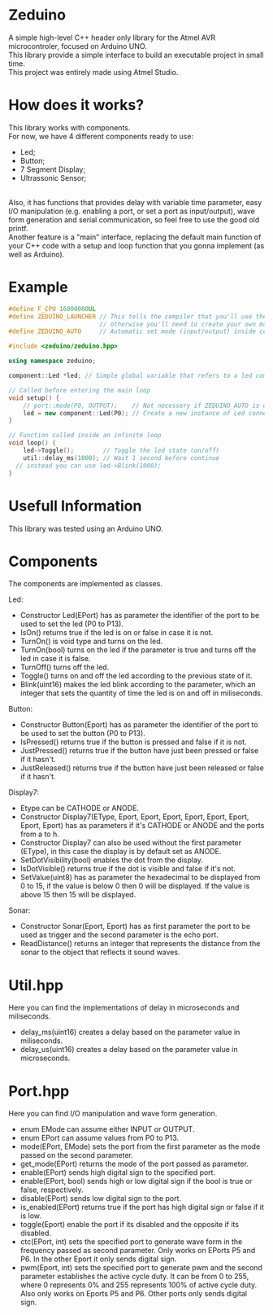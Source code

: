 # Zeduino
A simple high-level C++ header only library for the Atmel AVR microcontroler, focused on Arduino UNO. <br/>
This library provide a simple interface to build an executable project in small time. <br/>
This project was entirely made using Atmel Studio.

# How does it works?
This library works with components. <br/>
For now, we have 4 different components ready to use:
- Led;
- Button;
- 7 Segment Display;
- Ultrassonic Sensor;
<br/>
Also, it has functions that provides delay with variable time parameter, easy I/O manipulation (e.g. enabling a port, or set a port as input/output), wave form generation and serial communication, so feel free to use the good old printf. <br/>
Another feature is a "main" interface, replacing the default main function of your C++ code with a setup and loop function that you gonna implement (as well as Arduino).

# Example

```c++
#define F_CPU 16000000UL
#define ZEDUINO_LAUNCHER // This tells the compiler that you'll use the setup and loop function, 
                         // otherwise you'll need to create your own main and main loop
#define ZEDUINO_AUTO	 // Automatic set mode (input/output) inside components constructors;

#include <zeduino/zeduino.hpp>

using namespace zeduino;

component::Led *led; // Simple global variable that refers to a led component

// Called before entering the main loop
void setup() {
	// port::mode(P0, OUTPUT);    // Not necessery if ZEDUINO_AUTO is defined
	led = new component::Led(P0); // Create a new instance of Led connected to the port 0
}

// Function called inside an infinite loop
void loop() {
	led->Toggle();        // Toggle the led state (on/off)
	util::delay_ms(1000); // Wait 1 second before continue
  // instead you can use led->Blink(1000);
}
```
# Usefull Information
This library was tested using an Arduino UNO.

# Components
The components are implemented as classes.

Led:
- Constructor Led(EPort) has as parameter the identifier of the port to be used to set the led (P0 to P13).
- IsOn() returns true if the led is on or false in case it is not.
- TurnOn() is void type and turns on the led.
- TurnOn(bool) turns on the led if the parameter is true and turns off the led in case it is false.
- TurnOff() turns off the led.
- Toggle() turns on and off the led according to the previous state of it.
- Blink(uint16) makes the led blink according to the parameter, which an integer that sets the quantity of time the led is on and off in miliseconds.

Button:
- Constructor Button(Eport) has as parameter the identifier of the port to be used to set the button (P0 to P13).
- IsPressed() returns true if the button is pressed and false if it is not.
- JustPressed() returns true if the button have just been pressed or false if it hasn't.
- JustReleased() returns true if the button have just been released or false if it hasn't.

Display7:
- Etype can be CATHODE or ANODE.
- Constructor Display7(EType, Eport, Eport, Eport, Eport, Eport, Eport, Eport, Eport) has as parameters if it's CATHODE or ANODE and the ports from a to h.
- Constructor Display7 can also be used without the first parameter (EType), in this case the display is by default set as ANODE.
- SetDotVisibility(bool) enables the dot from the display.
- IsDotVisible() returns true if the dot is visible and false if it's not.
- SetValue(uint8) has as parameter the hexadecimal to be displayed from 0 to 15, if the value is below 0 then 0 will be displayed. If the value is above 15 then 15 will be displayed.

Sonar:
- Constructor Sonar(Eport, Eport) has as first parameter the port to be used as trigger and the second parameter is the echo port.
- ReadDistance() returns an integer that represents the distance from the sonar to the object that reflects it sound waves.

# Util.hpp
Here you can find the implementations of delay in microseconds and miliseconds.

- delay_ms(uint16) creates a delay based on the parameter value in miliseconds.
- delay_us(uint16) creates a delay based on the parameter value in microseconds.

# Port.hpp
Here you can find I/O manipulation and wave form generation.

- enum EMode can assume either INPUT or OUTPUT.
- enum EPort can assume values from P0 to P13.
- mode(EPort, EMode) sets the port from the first parameter as the mode passed on the second parameter.
- get_mode(EPort) returns the mode of the port passed as parameter.
- enable(EPort) sends high digital sign to the specified port.
- enable(EPort, bool) sends high or low digital sign if the bool is true or false, respectively.
- disable(EPort) sends low digital sign to the port.
- is_enabled(EPort) returns true if the port has high digital sign or false if it is low.
- toggle(Eport) enable the port if its disabled and the opposite if its disabled.
- ctc(EPort, int) sets the specified port to generate wave form in the frequency passed as second parameter. Only works on EPorts P5 and P6. In the other Eport it only sends digital sign.
- pwm(Eport, int) sets the specified port to generate pwm and the second parameter establishes the active cycle duty. It can be from 0 to 255, where 0 represents 0% and 255 represents 100% of active cycle duty. Also only works on Eports P5 and P6. Other ports only sends digital sign.
